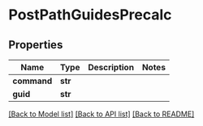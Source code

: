# PostPathGuidesPrecalc

## Properties
Name | Type | Description | Notes
------------ | ------------- | ------------- | -------------
**command** | **str** |  | 
**guid** | **str** |  | 

[[Back to Model list]](../README.md#documentation-for-models) [[Back to API list]](../README.md#documentation-for-api-endpoints) [[Back to README]](../README.md)

